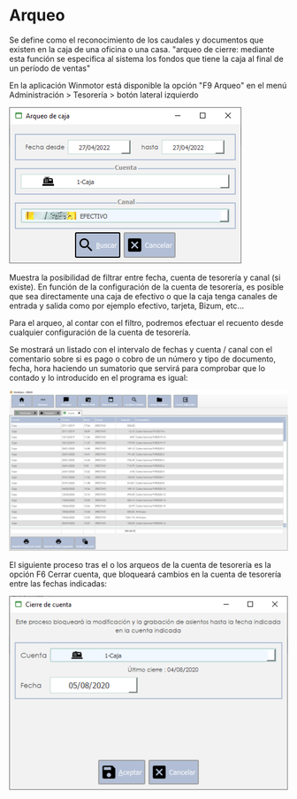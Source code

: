 # Arqueo

Se define como el reconocimiento de los caudales y documentos que existen en la caja de una oficina o una casa. "arqueo de cierre: mediante esta función se especifica al sistema los fondos que tiene la caja al final de un período de ventas"

En la aplicación Winmotor está disponible la opción "F9 Arqueo" en el menú Administración > Tesorería > botón lateral izquierdo

![](<../../../.gitbook/assets/imagen (105).png>)

Muestra la posibilidad de filtrar entre fecha, cuenta de tesorería y canal (si existe). En función de la configuración de la cuenta de tesorería, es posible que sea directamente una caja de efectivo o que la caja tenga canales de entrada y salida como por ejemplo efectivo, tarjeta, Bizum, etc...

Para el arqueo, al contar con el filtro, podremos efectuar el recuento desde cualquier configuración de la cuenta de tesorería.

Se mostrará un listado con el intervalo de fechas y cuenta / canal con el comentario sobre si es pago o cobro de un número y tipo de documento, fecha, hora haciendo un sumatorio que servirá para comprobar que lo contado y lo introducido en el programa es igual:

![](<../../../.gitbook/assets/imagen (107).png>)

El siguiente proceso tras el o los arqueos de la cuenta de tesorería es la opción F6 Cerrar cuenta, que bloqueará cambios en la cuenta de tesorería entre las fechas indicadas:

![](<../../../.gitbook/assets/imagen (117).png>)

